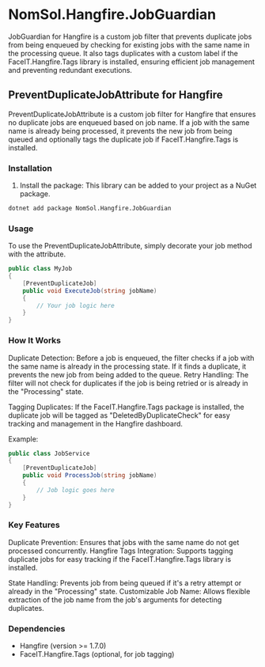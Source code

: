 # NomSol.Hangfire.JobGuardian
JobGuardian for Hangfire is a custom job filter that prevents duplicate jobs from being enqueued by checking for existing jobs with the same name in the processing queue. It also tags duplicates with a custom label if the FaceIT.Hangfire.Tags library is installed, ensuring efficient job management and preventing redundant executions.

## PreventDuplicateJobAttribute for Hangfire
PreventDuplicateJobAttribute is a custom job filter for Hangfire that ensures no duplicate jobs are enqueued based on job name. If a job with the same name is already being processed, it prevents the new job from being queued and optionally tags the duplicate job if FaceIT.Hangfire.Tags is installed.

### Installation
1. Install the package: This library can be added to your project as a NuGet package.

```bash
dotnet add package NomSol.Hangfire.JobGuardian
```

### Usage
To use the PreventDuplicateJobAttribute, simply decorate your job method with the attribute.

``` csharp
public class MyJob
{
    [PreventDuplicateJob]
    public void ExecuteJob(string jobName)
    {
        // Your job logic here
    }
}
```

### How It Works

Duplicate Detection: Before a job is enqueued, the filter checks if a job with the same name is already in the processing state. If it finds a duplicate, it prevents the new job from being added to the queue.
Retry Handling: The filter will not check for duplicates if the job is being retried or is already in the "Processing" state.

Tagging Duplicates: If the FaceIT.Hangfire.Tags package is installed, the duplicate job will be tagged as "DeletedByDuplicateCheck" for easy tracking and management in the Hangfire dashboard.

Example:
``` csharp
public class JobService
{
    [PreventDuplicateJob]
    public void ProcessJob(string jobName)
    {
        // Job logic goes here
    }
}
```

### Key Features
Duplicate Prevention: Ensures that jobs with the same name do not get processed concurrently.
Hangfire Tags Integration: Supports tagging duplicate jobs for easy tracking if the FaceIT.Hangfire.Tags library is installed.

State Handling: Prevents job from being queued if it's a retry attempt or already in the "Processing" state.
Customizable Job Name: Allows flexible extraction of the job name from the job's arguments for detecting duplicates.

### Dependencies
- Hangfire (version >= 1.7.0)
- FaceIT.Hangfire.Tags (optional, for job tagging)